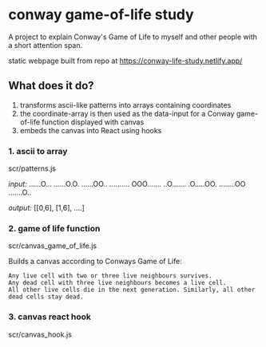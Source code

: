 # conway game-of-life study
A project to explain Conway's Game of Life to myself and other people with a short attention span.

static webpage built from repo at <https://conway-life-study.netlify.app/>

## What does it do?
1. transforms ascii-like patterns into arrays containing coordinates
2. the coordinate-array is then used as the data-input for a Conway game-of-life function displayed with canvas
3. embeds the canvas into React using hooks

### 1. ascii to array
scr/patterns.js


*input:* 
    ......O...
    ......O.O.
    ......OO..
    ..........
    OOO.......
    ..O.......
    .O.....OO.
    ........OO
    .......O..

*output:* 
    [[0,6], [1,6], ....]


### 2. game of life function
scr/canvas_game_of_life.js

Builds a canvas according to Conways Game of Life:

    Any live cell with two or three live neighbours survives.
    Any dead cell with three live neighbours becomes a live cell.
    All other live cells die in the next generation. Similarly, all other dead cells stay dead.


### 3. canvas react hook
scr/canvas_hook.js